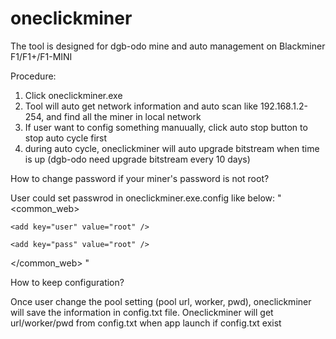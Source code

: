 # oneclickminer
The tool is designed for dgb-odo mine and auto management on Blackminer F1/F1+/F1-MINI

Procedure:
1. Click oneclickminer.exe
2. Tool will auto get network information and auto scan like 192.168.1.2-254, and find all the miner in local network
3. If user want to config something manuually, click auto stop button to stop auto cycle first
4. during auto cycle, oneclickminer will auto upgrade bitstream when time is up (dgb-odo need upgrade bitstream every 10 days)

How to change password if your miner's password is not root?

User could set passwrod in oneclickminer.exe.config like below:
  "
  <common_web>
  
    <add key="user" value="root" />
    
    <add key="pass" value="root" />
    
  </common_web>
  "
  
How to keep configuration?

Once user change the pool setting (pool url, worker, pwd), oneclickminer will save the information in config.txt file.
Oneclickminer will get url/worker/pwd from config.txt when app launch if config.txt exist

